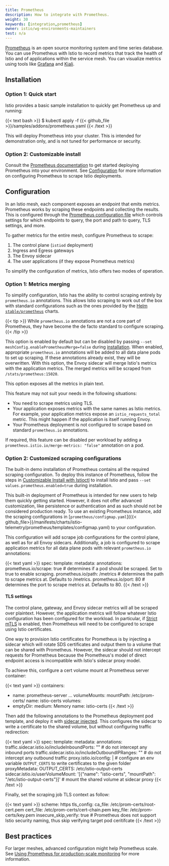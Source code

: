 ```yaml
---
title: Prometheus
description: How to integrate with Prometheus.
weight: 30
keywords: [integration,prometheus]
owner: istio/wg-environments-maintainers
test: n/a
---
```


[Prometheus](https://prometheus.io/) is an open source monitoring system and time series database. You can use Prometheus with Istio to record metrics that track the health of Istio and of applications within the service mesh. You can visualize metrics using tools like [Grafana](/docs/ops/integrations/grafana/) and [Kiali](/docs/tasks/observability/kiali/).

## Installation

### Option 1: Quick start

Istio provides a basic sample installation to quickly get Prometheus up and running:

{{< text bash >}}
$ kubectl apply -f {{< github_file >}}/samples/addons/prometheus.yaml
{{< /text >}}

This will deploy Prometheus into your cluster. This is intended for demonstration only, and is not tuned for performance or security.

### Option 2: Customizable install

Consult the [Prometheus documentation](https://www.prometheus.io/) to get started deploying Prometheus into your environment. See [Configuration](#Configuration) for more information on configuring Prometheus to scrape Istio deployments.

## Configuration

In an Istio mesh, each component exposes an endpoint that emits metrics. Prometheus works by scraping these endpoints and collecting the results. This is configured through the [Prometheus configuration file](https://prometheus.io/docs/prometheus/latest/configuration/configuration/) which controls settings for which endpoints to query, the port and path to query, TLS settings, and more.

To gather metrics for the entire mesh, configure Prometheus to scrape:

1. The control plane (`istiod` deployment)
1. Ingress and Egress gateways
1. The Envoy sidecar
1. The user applications (if they expose Prometheus metrics)

To simplify the configuration of metrics, Istio offers two modes of operation.

### Option 1: Metrics merging

To simplify configuration, Istio has the ability to control scraping entirely by `prometheus.io` annotations. This allows Istio scraping to work out of the box with standard configurations such as the ones provided by the [Helm `stable/prometheus`](https://github.com/helm/charts/tree/master/stable/prometheus) charts.

{{< tip >}}
While `prometheus.io` annotations are not a core part of Prometheus, they have become the de facto standard to configure scraping.
{{< /tip >}}

This option is enabled by default but can be disabled by passing `--set meshConfig.enablePrometheusMerge=false` during [installation](/docs/setup/install/istioctl/). When enabled, appropriate `prometheus.io` annotations will be added to all data plane pods to set up scraping. If these annotations already exist, they will be overwritten. With this option, the Envoy sidecar will merge Istio's metrics with the application metrics. The merged metrics will be scraped from `/stats/prometheus:15020`.

This option exposes all the metrics in plain text.

This feature may not suit your needs in the following situations:

* You need to scrape metrics using TLS.
* Your application exposes metrics with the same names as Istio metrics. For example, your application metrics expose an `istio_requests_total` metric. This might happen if the application is itself running Envoy.
* Your Prometheus deployment is not configured to scrape based on standard `prometheus.io` annotations.

If required, this feature can be disabled per workload by adding a `prometheus.istio.io/merge-metrics: "false"` annotation on a pod.

### Option 2: Customized scraping configurations

The built-in demo installation of Prometheus contains all the required scraping configuration. To deploy this instance of Prometheus, follow the steps in [Customizable Install with Istioctl](/docs/setup/install/istioctl/) to install Istio and pass `--set values.prometheus.enabled=true` during installation.

This built-in deployment of Prometheus is intended for new users to help them quickly getting started. However, it does not offer advanced customization, like persistence or authentication and as such should not be considered production ready. To use an existing Prometheus instance, add the scraping configurations in [`prometheus/configmap.yaml`]({{< github_file>}}/manifests/charts/istio-telemetry/prometheus/templates/configmap.yaml) to your configuration.

This configuration will add scrape job configurations for the control plane, as well as for all Envoy sidecars. Additionally, a job is configured to scrape application metrics for all data plane pods with relevant `prometheus.io` annotations:

{{< text yaml >}}
spec:
  template:
    metadata:
      annotations:
        prometheus.io/scrape: true   # determines if a pod should be scraped. Set to true to enable scraping.
        prometheus.io/path: /metrics # determines the path to scrape metrics at. Defaults to /metrics.
        prometheus.io/port: 80       # determines the port to scrape metrics at. Defaults to 80.
{{< /text >}}

#### TLS settings

The control plane, gateway, and Envoy sidecar metrics will all be scraped over plaintext. However, the application metrics will follow whatever Istio configuration has been configured for the workload. In particular, if [Strict mTLS](/docs/tasks/security/authentication/authn-policy/#globally-enabling-istio-mutual-tls-in-strict-mode) is enabled, then Prometheus will need to be configured to scrape using Istio certificates.

One way to provision Istio certificates for Prometheus is by injecting a sidecar which will rotate SDS certificates and output them to a volume that can be shared with Prometheus.
However, the sidecar should not intercept requests for Prometheus because the Prometheus's model of direct endpoint access is incompatible with Istio's sidecar proxy model.

To achieve this, configure a cert volume mount at Prometheus server container:

{{< text yaml >}}
containers:
  - name: prometheus-server
    ...
    volumeMounts:
      mountPath: /etc/prom-certs/
      name: istio-certs
volumes:
  - emptyDir:
      medium: Memory
    name: istio-certs
{{< /text >}}

Then add the following annotations to the Prometheus deployment pod template, and deploy it with [sidecar injected](/docs/setup/additional-setup/sidecar-injection/).
This configures the sidecar to write a certificate to the shared volume, but without configuring traffic redirection:

{{< text yaml >}}
spec:
  template:
    metadata:
      annotations:
        traffic.sidecar.istio.io/includeInboundPorts: ""   # do not intercept any inbound ports
        traffic.sidecar.istio.io/includeOutboundIPRanges: ""  # do not intercept any outbound traffic
        proxy.istio.io/config: |  # configure an env variable `OUTPUT_CERTS` to write certificates to the given folder
          proxyMetadata:
            OUTPUT_CERTS: /etc/istio-output-certs
        sidecar.istio.io/userVolumeMount: '[{"name": "istio-certs", "mountPath": "/etc/istio-output-certs"}]' # mount the shared volume at sidecar proxy
{{< /text >}}

Finally, set the scraping job TLS context as follow:

{{< text yaml >}}
scheme: https
tls_config:
  ca_file: /etc/prom-certs/root-cert.pem
  cert_file: /etc/prom-certs/cert-chain.pem
  key_file: /etc/prom-certs/key.pem
  insecure_skip_verify: true  # Prometheus does not support Istio security naming, thus skip verifying target pod ceritifcate
{{< /text >}}

## Best practices

For larger meshes, advanced configuration might help Prometheus scale. See [Using Prometheus for production-scale monitoring](/docs/ops/best-practices/observability/#using-prometheus-for-production-scale-monitoring) for more information.
